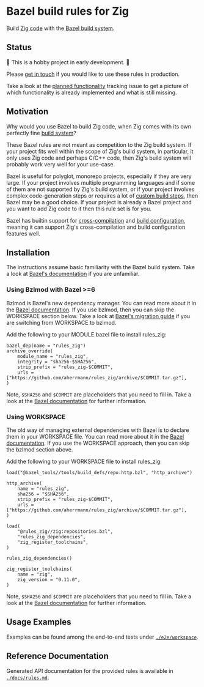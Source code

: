 # Bazel build rules for Zig

Build [Zig code][zig] with the [Bazel build system][bazel].

[zig]: https://ziglang.org/
[bazel]: https://bazel.build/

## Status

🚧 This is a hobby project in early development. 🚧

Please [get in touch](https://github.com/aherrmann) if you would like to use
these rules in production.

Take a look at the [planned functionality][planned-functionality] tracking
issue to get a picture of which functionality is already implemented and what
is still missing.

[planned-functionality]: https://github.com/aherrmann/rules_zig/issues/1

## Motivation

Why would you use Bazel to build Zig code,
when Zig comes with its own perfectly fine [build system][zig-build]?

These Bazel rules are not meant as competition to the Zig build system.
If your project fits well within the scope of Zig's build system,
in particular, it only uses Zig code and perhaps C/C++ code,
then Zig's build system will probably work very well for your use-case.

Bazel is useful for polyglot, monorepo projects,
especially if they are very large.
If your project involves multiple programming languages
and if some of them are not supported by Zig's build system,
or if your project involves complex code-generation steps
or requires a lot of [custom build steps][zig-build-command-step],
then Bazel may be a good choice.
If your project is already a Bazel project
and you want to add Zig code to it
then this rule set is for you.

Bazel has builtin support for [cross-compilation][bazel-platforms]
and [build configuration][bazel-configurations],
meaning it can support Zig's cross-compilation
and build configuration features well.

[zig-build]: https://ziglang.org/documentation/master/#Zig-Build-System
[zig-build-command-step]: https://ikrima.dev/dev-notes/zig/zig-build/#run-commands-as-build-steps
[bazel-platforms]: https://bazel.build/extending/platforms
[bazel-configurations]: https://bazel.build/extending/config

## Installation

The instructions assume basic familiarity with the Bazel build system.
Take a look at [Bazel's documentation][bazel-intro] if you are unfamiliar.

[bazel-intro]: https://bazel.build/about/intro

### Using Bzlmod with Bazel >=6

Bzlmod is Bazel's new dependency manager. You can read more about it in the
[Bazel documentation][bzlmod-doc]. If you use bzlmod, then you can skip the
WORKSPACE section below. Take a look at [Bazel's migration
guide][bzlmod-migration] if you are switching from WORKSPACE to bzlmod.

[bzlmod-doc]: https://bazel.build/external/overview#bzlmod
[bzlmod-migration]: https://bazel.build/external/migration

Add the following to your MODULE.bazel file to install rules_zig:

```bzl
bazel_dep(name = "rules_zig")
archive_override(
    module_name = "rules_zig",
    integrity = "sha256-$SHA256",
    strip_prefix = "rules_zig-$COMMIT",
    urls = ["https://github.com/aherrmann/rules_zig/archive/$COMMIT.tar.gz"],
)
```

Note, `$SHA256` and `$COMMIT` are placeholders that you need to fill in. Take a
look at the [Bazel documentation][archive-override-doc] for further
information.

[archive-override-doc]: https://bazel.build/versions/6.4.0/rules/lib/globals#archive_override

### Using WORKSPACE

The old way of managing external dependencies with Bazel is to declare them in
your WORKSPACE file. You can read more about it in the [Bazel
documentation][workspace-doc]. If you use the WORKSPACE approach, then you can
skip the bzlmod section above.

[workspace-doc]: https://bazel.build/external/overview#workspace-system

Add the following to your WORKSPACE file to install rules_zig:

```bzl
load("@bazel_tools//tools/build_defs/repo:http.bzl", "http_archive")

http_archive(
    name = "rules_zig",
    sha256 = "$SHA256",
    strip_prefix = "rules_zig-$COMMIT",
    urls = ["https://github.com/aherrmann/rules_zig/archive/$COMMIT.tar.gz"],
)

load(
    "@rules_zig//zig:repositories.bzl",
    "rules_zig_dependencies",
    "zig_register_toolchains",
)

rules_zig_dependencies()

zig_register_toolchains(
    name = "zig",
    zig_version = "0.11.0",
)
```

Note, `$SHA256` and `$COMMIT` are placeholders that you need to fill in. Take a
look at the [Bazel documentation][http-archive-doc] for further
information.

[http-archive-doc]: https://bazel.build/rules/lib/repo/http#http_archive

<!-- TODO[AH] Point to release installation instructions

From the release you wish to use:
<https://github.com/aherrmann/rules_zig/releases>
copy the WORKSPACE snippet into your `WORKSPACE` file.

-->

<!-- TODO[AH] Write a user-guide
  https://github.com/aherrmann/rules_zig/issues/59

## User Guide Documentation

-->

## Usage Examples

<!-- TODO[AH] Create an instructive example.
  https://github.com/aherrmann/rules_zig/issues/58
-->

Examples can be found among the end-to-end tests under
[`./e2e/workspace`](./e2e/workspace).

## Reference Documentation

Generated API documentation for the provided rules is available in
[`./docs/rules.md`](./docs/rules.md).
